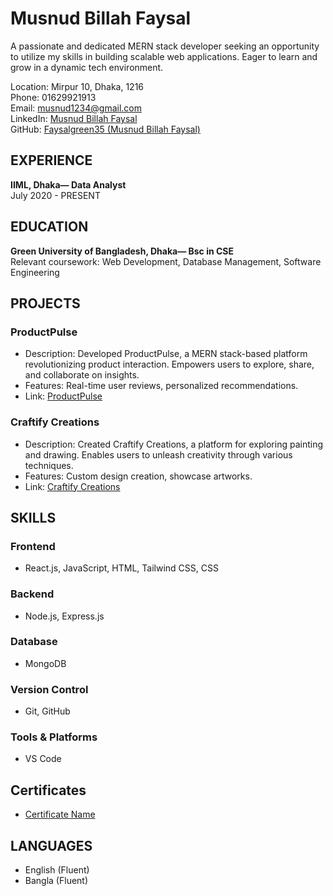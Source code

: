  # Musnud Billah Faysal

A passionate and dedicated MERN stack developer seeking an opportunity to utilize my skills in building scalable web applications. Eager to learn and grow in a dynamic tech environment.

Location: Mirpur 10, Dhaka, 1216  
Phone: 01629921913  
Email: musnud1234@gmail.com  
LinkedIn: [Musnud Billah Faysal](https://www.linkedin.com/in/musnud-billah-faysal)  
GitHub: [Faysalgreen35 (Musnud Billah Faysal)](https://github.com/Faysalgreen35)  

## EXPERIENCE

**IIML, Dhaka— Data Analyst**  
July 2020 - PRESENT  

## EDUCATION

**Green University of Bangladesh, Dhaka— Bsc in CSE**  
Relevant coursework: Web Development, Database Management, Software Engineering  

## PROJECTS

### ProductPulse
- Description: Developed ProductPulse, a MERN stack-based platform revolutionizing product interaction. Empowers users to explore, share, and collaborate on insights.
- Features: Real-time user reviews, personalized recommendations.
- Link: [ProductPulse](https://product-pulse-7aeac.web.app)

### Craftify Creations 
- Description: Created Craftify Creations, a platform for exploring painting and drawing. Enables users to unleash creativity through various techniques.
- Features: Custom design creation, showcase artworks.
- Link: [Craftify Creations](https://craftify-creations.web.app)

## SKILLS

### Frontend
- React.js, JavaScript, HTML, Tailwind CSS, CSS

### Backend
- Node.js, Express.js

### Database
- MongoDB

### Version Control
- Git, GitHub

### Tools & Platforms
- VS Code

## Certificates
- [Certificate Name](Link)

## LANGUAGES
- English (Fluent)
- Bangla (Fluent)
